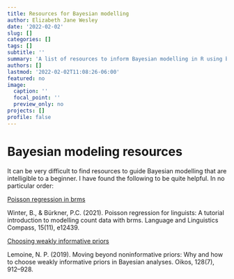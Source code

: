 ```yaml
---
title: Resources for Bayesian modelling
author: Elizabeth Jane Wesley
date: '2022-02-02'
slug: []
categories: []
tags: []
subtitle: ''
summary: 'A list of resources to inform Bayesian modelling in R using brms. I have found these to be particularly easy to understand.'
authors: []
lastmod: '2022-02-02T11:08:26-06:00'
featured: no
image:
  caption: ''
  focal_point: ''
  preview_only: no
projects: []
profile: false
---
```


# Bayesian modeling resources

It can be very difficult to find resources to guide Bayesian modelling that are intelligible to a beginner. I have found the following to be quite helpful. In no particular order:

[Poisson regression in brms](https://onlinelibrary.wiley.com/doi/epdf/10.1111/lnc3.12439)

Winter, B., & Bürkner, P.C. (2021). Poisson regression for linguists: A tutorial introduction to modelling count data with brms. Language and Linguistics Compass, 15(11), e12439. 

[Choosing weakly informative priors](https://onlinelibrary.wiley.com/doi/epdf/10.1111/oik.05985)

Lemoine, N. P. (2019). Moving beyond noninformative priors: Why and how to choose weakly informative priors in Bayesian analyses. Oikos, 128(7), 912–928. 


